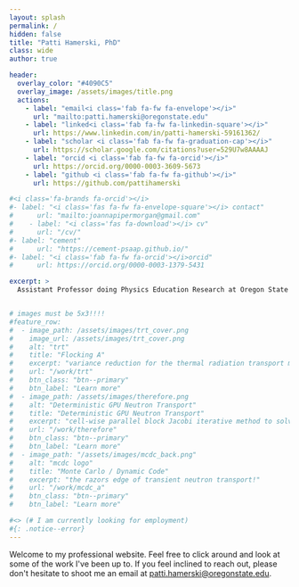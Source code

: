 ```yaml
---
layout: splash
permalink: /
hidden: false
title: "Patti Hamerski, PhD"
class: wide
author: true

header:
  overlay_color: "#4090C5"
  overlay_image: /assets/images/title.png 
  actions:
    - label: "email<i class='fab fa-fw fa-envelope'></i>"
      url: "mailto:patti.hamerski@oregonstate.edu"
    - label: "linked<i class='fab fa-fw fa-linkedin-square'></i>"
      url: https://www.linkedin.com/in/patti-hamerski-59161362/
    - label: "scholar <i class='fab fa-fw fa-graduation-cap'></i>"
      url: https://scholar.google.com/citations?user=529U7w8AAAAJ 
    - label: "orcid <i class='fab fa-fw fa-orcid'></i>"
      url: https://orcid.org/0000-0003-3609-5673
    - label: "github <i class='fab fa-fw fa-github'></i>"
      url: https://github.com/pattihamerski

#<i class='fa-brands fa-orcid'></i>
#- label: "<i class='fas fa-fw fa-envelope-square'></i> contact"
#      url: "mailto:joannapipermorgan@gmail.com"
#    - label: "<i class='fas fa-download'></i> cv"
#      url: "/cv/"
#- label: "cement"
#      url: "https://cement-psaap.github.io/"
#- label: "<i class='fab fa-fw fa-orcid'></i>orcid"
#      url: https://orcid.org/0000-0003-1379-5431

excerpt: >
  Assistant Professor doing Physics Education Research at Oregon State University<br />


# images must be 5x3!!!!
#feature_row:
#  - image_path: /assets/images/trt_cover.png
#    image_url: /assets/images/trt_cover.png
#    alt: "trt"
#    title: "Flocking A"
#    excerpt: "variance reduction for the thermal radiation transport monte carlo"
#    url: "/work/trt"
#    btn_class: "btn--primary"
#    btn_label: "Learn more"
#  - image_path: /assets/images/therefore.png
#    alt: "Deterministic GPU Neutron Transport"
#    title: "Deterministic GPU Neutron Transport"
#    excerpt: "cell-wise parallel block Jacobi iterative method to solve the NTE"
#    url: "/work/therefore"
#    btn_class: "btn--primary"
#    btn_label: "Learn more"
#  - image_path: "/assets/images/mcdc_back.png"
#    alt: "mcdc logo"
#    title: "Monte Carlo / Dynamic Code"
#    excerpt: "the razors edge of transient neutron transport!"
#    url: "/work/mcdc_a"
#    btn_class: "btn--primary"
#    btn_label: "Learn more"

#<> (# I am currently looking for employment)
#{: .notice--error}
---
```


Welcome to my professional website. Feel free to click around and look at some of the work I've been up to. If you feel inclined to reach out, please don't hesitate to shoot me an email at [patti.hamerski@oregonstate.edu](mailto:patti.hamerski@oregonstate.edu).
